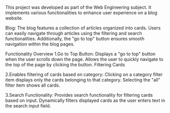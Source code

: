 
This project was developed as part of the Web Engineering subject. It implements various functionalities to enhance user experience on a blog website.

Blog:
The blog features a collection of articles organized into cards. Users can easily navigate through articles using the filtering and search functionalities. Additionally, the "go to top" button ensures smooth navigation within the blog pages.

Functionality Overview
1.Go to Top Button:
Displays a "go to top" button when the user scrolls down the page.
Allows the user to quickly navigate to the top of the page by clicking the button.
Filtering Cards

2.Enables filtering of cards based on category:
Clicking on a category filter item displays only the cards belonging to that category.
Selecting the "all" filter item shows all cards.

3.Search Functionality:
Provides search functionality for filtering cards based on input.
Dynamically filters displayed cards as the user enters text in the search input field.
